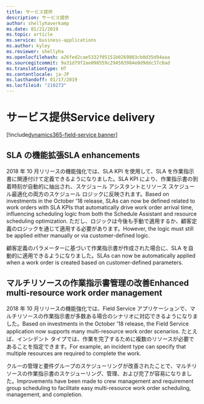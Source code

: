 ```yaml
---
title: サービス提供
description: サービス提供
author: shellyhaverkamp
ms.date: 01/21/2019
ms.topic: article
ms.service: business-applications
ms.author: kyley
ms.reviewer: shellyha
ms.openlocfilehash: a26fed2cae5332f05151b0269803cb0d35d94aaa
ms.sourcegitcommit: 9a31d79f2ae098559c294503984e0d9ddc37c0ad
ms.translationtype: HT
ms.contentlocale: ja-JP
ms.lasthandoff: 01/17/2019
ms.locfileid: "210273"
---
```

#  <a name="service-delivery"></a><span data-ttu-id="b952c-103">サービス提供</span><span class="sxs-lookup"><span data-stu-id="b952c-103">Service delivery</span></span>
[!include[dynamics365-field-service banner](../../includes/dynamics365-field-service.md)]

## <a name="sla-enhancements"></a><span data-ttu-id="b952c-104">SLA の機能拡張</span><span class="sxs-lookup"><span data-stu-id="b952c-104">SLA enhancements</span></span>

<span data-ttu-id="b952c-105">2018 年 10 月リリースの機能強化では、SLA KPI を使用して、SLA を作業指示書に関連付けて定義できるようになりました。SLA KPI により、作業指示書の到着時刻が自動的に抽出され、スケジュール アシスタントとリソース スケジュール最適化の両方のスケジュール ロジックに反映されます。</span><span class="sxs-lookup"><span data-stu-id="b952c-105">Based on investments in the October '18 release, SLAs can now be defined related to work orders with SLA KPIs that automatically drive work order arrival time, influencing scheduling logic from both the Schedule Assistant and resource scheduling optimization.</span></span> <span data-ttu-id="b952c-106">ただし、ロジックは今後も手動で適用するか、顧客定義のロジックを通じて適用する必要があります。</span><span class="sxs-lookup"><span data-stu-id="b952c-106">However, the logic must still be applied either manually or via customer-defined logic.</span></span>

<span data-ttu-id="b952c-107">顧客定義のパラメーターに基づいて作業指示書が作成された場合に、SLA を自動的に適用できるようになりました。</span><span class="sxs-lookup"><span data-stu-id="b952c-107">SLAs can now be automatically applied when a work order is created based on customer-defined parameters.</span></span>

## <a name="enhanced-multi-resource-work-order-management"></a><span data-ttu-id="b952c-108">マルチリソースの作業指示書管理の改善</span><span class="sxs-lookup"><span data-stu-id="b952c-108">Enhanced multi-resource work order management</span></span>

<span data-ttu-id="b952c-109">2018 年 10 月リリースの機能強化では、Field Service アプリケーションで、マルチリソースの作業指示書が多数ある場合のシナリオに対応できるようになりました。</span><span class="sxs-lookup"><span data-stu-id="b952c-109">Based on investments in the October '18 release, the Field Service application now supports many multi-resource work order scenarios.</span></span> <span data-ttu-id="b952c-110">たとえば、インシデント タイプでは、作業を完了するために複数のリソースが必要であることを指定できます。</span><span class="sxs-lookup"><span data-stu-id="b952c-110">For example, an incident type can specify that multiple resources are required to complete the work.</span></span>

<span data-ttu-id="b952c-111">クルーの管理と要件グループのスケジューリングが改善されたことで、マルチリソースの作業指示書のスケジューリング、管理、および完了が容易になりました。</span><span class="sxs-lookup"><span data-stu-id="b952c-111">Improvements have been made to crew management and requirement group scheduling to facilitate easy multi-resource work order scheduling, management, and completion.</span></span>
